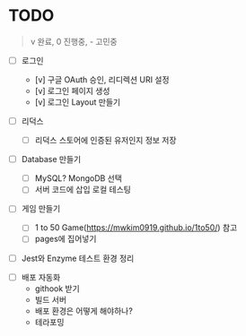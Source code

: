 # TODO

> v 완료, 0 진행중, - 고민중

- [ ] 로그인

  - [v] 구글 OAuth 승인, 리디렉션 URI 설정
  - [v] 로그인 페이지 생성
  - [v] 로그인 Layout 만들기

- [ ] 리덕스
  - [ ] 리덕스 스토어에 인증된 유저인지 정보 저장
- [ ] Database 만들기

  - [ ] MySQL? MongoDB 선택
  - [ ] 서버 코드에 삽입 로컬 테스팅

- [ ] 게임 만들기
  - [ ] 1 to 50 Game(https://mwkim0919.github.io/1to50/) 참고
  - [ ] pages에 집어넣기

* [ ] Jest와 Enzyme 테스트 환경 정리

- [ ] 배포 자동화
  - githook 받기
  - 빌드 서버
  - 배포 환경은 어떻게 해야하나?
  - 테라포밍
